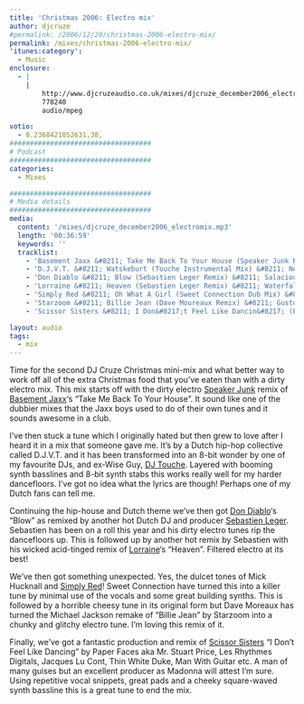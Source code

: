 ```yaml
---
title: 'Christmas 2006: Electro mix'
author: djcruze
#permalink: /2006/12/29/christmas-2006-electro-mix/
permalink: /mixes/christmas-2006-electro-mix/
'itunes:category':
  - Music
enclosure:
  - |
    |
        http://www.djcruzeaudio.co.uk/mixes/djcruze_december2006_electromix.mp3
        778240
        audio/mpeg

votio:
  - 8.2368421052631,38,
###################################
# Podcast
###################################
categories:
  - Mixes

###################################
# Media details
###################################
media:
  content: '/mixes/djcruze_december2006_electromix.mp3'
  length: '00:36:59'
  keywords: ''
  tracklist:
    - 'Basement Jaxx &#8211; Take Me Back To Your House (Speaker Junk Remix) &#8211; XL Recordings'
    - 'D.J.V.T. &#8211; Watskeburt (Touche Instrumental Mix) &#8211; Nebula Records'
    - 'Don Diablo &#8211; Blow (Sebastien Leger Remix) &#8211; Salacious'
    - 'Lorraine &#8211; Heaven (Sebastien Leger Remix) &#8211; Waterfall Records'
    - 'Simply Red &#8211; Oh What A Girl (Sweet Connection Dub Mix) &#8211; SimplyRed.com'
    - 'Starzoom &#8211; Billie Jean (Dave Moureaux Remix) &#8211; Gusto Records'
    - 'Scissor Sisters &#8211; I Don&#8217;t Feel Like Dancin&#8217; (Paper Faces Mix) &#8211; Polydor'

layout: audio
tags:
  - mix
---
```


Time for the second DJ Cruze Christmas mini-mix and what better way to work off all of the extra Christmas food that you&#8217;ve eaten than with a dirty electro mix. This mix starts off with the dirty electro [Speaker Junk][1] remix of [Basement Jaxx][2]&#8216;s &#8220;Take Me Back To Your House&#8221;. It sound like one of the dubbier mixes that the Jaxx boys used to do of their own tunes and it sounds awesome in a club.

I&#8217;ve then stuck a tune which I originally hated but then grew to love after I heard it in a mix that someone gave me. It&#8217;s by a Dutch hip-hop collective called D.J.V.T. and it has been transformed into an 8-bit wonder by one of my favourite DJs, and ex-Wise Guy, [DJ Touche][3]. Layered with booming synth basslines and 8-bit synth stabs this works really well for my harder dancefloors. I&#8217;ve got no idea what the lyrics are though! Perhaps one of my Dutch fans can tell me.

Continuing the hip-house and Dutch theme we&#8217;ve then got [Don Diablo][4]&#8216;s &#8220;Blow&#8221; as remixed by another hot Dutch DJ and producer [Sebastien Leger][5]. Sebastien has been on a roll this year and his dirty electro tunes rip the dancefloors up. This is followed up by another hot remix by Sebastien with his wicked acid-tinged remix of [Lorraine][6]&#8216;s &#8220;Heaven&#8221;. Filtered electro at its best!

We&#8217;ve then got something unexpected. Yes, the dulcet tones of Mick Hucknall and [Simply Red][7]! Sweet Connection have turned this into a killer tune by minimal use of the vocals and some great building synths. This is followed by a horrible cheesy tune in its original form but Dave Moreaux has turned the Michael Jackson remake of &#8220;Billie Jean&#8221; by Starzoom into a chunky and glitchy electro tune. I&#8217;m loving this remix of it.

Finally, we&#8217;ve got a fantastic production and remix of [Scissor Sisters][8] &#8220;I Don&#8217;t Feel Like Dancing&#8221; by Paper Faces aka Mr. Stuart Price, Les Rhythmes Digitals, Jacques Lu Cont, Thin White Duke, Man With Guitar etc. A man of many guises but an excellent producer as Madonna will attest I&#8217;m sure. Using repetitive vocal snippets, great pads and a cheeky square-waved synth bassline this is a great tune to end the mix.

[1]: http://www.myspace.com/speakerjunk/
[2]: http://www.basementjaxx.co.uk/
[3]: http://www.myspace.com/touchelondon/
[4]: http://www.dondiablo.com/
[5]: http://www.sebastienleger.net/
[6]: http://www.lorrainemusic.co.uk/
[7]: http://www.simplyred.com/
[8]: http://www.scissorsisters.com/
